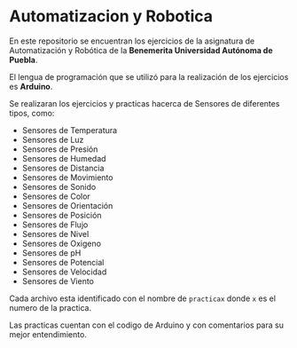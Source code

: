 # Automatizacion y Robotica

En este repositorio se encuentran los ejercicios de la asignatura de Automatización y Robótica de la **Benemerita Universidad Autónoma de Puebla**.

El lengua de programación que se utilizó para la realización de los ejercicios es **Arduino**.

Se realizaran los ejercicios y practicas hacerca de Sensores de diferentes tipos, como:

- Sensores de Temperatura
- Sensores de Luz
- Sensores de Presión
- Sensores de Humedad
- Sensores de Distancia
- Sensores de Movimiento
- Sensores de Sonido
- Sensores de Color
- Sensores de Orientación
- Sensores de Posición
- Sensores de Flujo
- Sensores de Nivel
- Sensores de Oxigeno
- Sensores de pH
- Sensores de Potencial
- Sensores de Velocidad
- Sensores de Viento

Cada archivo esta identificado con el nombre de `practicax` donde `x` es el numero de la practica.

Las practicas cuentan con el codigo de Arduino y con comentarios para su mejor entendimiento.
